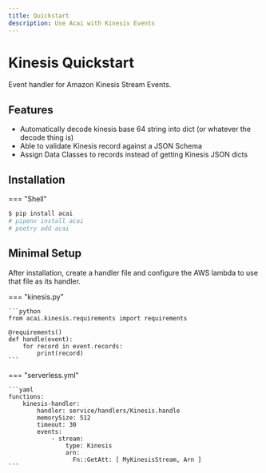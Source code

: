 ```yaml
---
title: Quickstart
description: Use Acai with Kinesis Events
---
```


# Kinesis Quickstart

Event handler for Amazon Kinesis Stream Events.

## Features

* Automatically decode kinesis base 64 string into dict (or whatever the decode thing is)
* Able to validate Kinesis record against a JSON Schema
* Assign Data Classes to records instead of getting Kinesis JSON dicts

## Installation

=== "Shell"
```bash
$ pip install acai
# pipenv install acai
# poetry add acai
```

## Minimal Setup

After installation, create a handler file and configure the AWS lambda to use that file as its handler.

=== "kinesis.py"

    ```python
    from acai.kinesis.requirements import requirements
    
    @requirements()
    def handle(event):
        for record in event.records:
            print(record)
    ```

=== "serverless.yml"

    ```yaml
    functions:
        kinesis-handler:
            handler: service/handlers/Kinesis.handle
            memorySize: 512
            timeout: 30
            events:
                - stream:
                    type: Kinesis
                    arn:
                      Fn::GetAtt: [ MyKinesisStream, Arn ]
    ```
